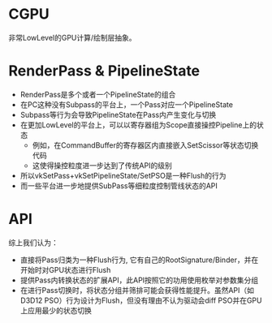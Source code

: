 # CGPU
非常LowLevel的GPU计算/绘制层抽象。

# RenderPass & PipelineState 
- RenderPass是多个或者一个PipelineState的组合
- 在PC这种没有Subpass的平台上，一个Pass对应一个PipelineState
- Subpass等行为会导致PipelineState在Pass内产生变化与切换
- 在更加LowLevel的平台上，可以以寄存器组为Scope直接操控Pipeline上的状态
    - 例如，在CommandBuffer的寄存器区内直接嵌入SetScissor等状态切换代码
    - 这使得操控粒度进一步达到了传统API的级别
- 所以vkSetPass+vkSetPipelineState/SetPSO是一种Flush的行为
- 而一些平台进一步地提供SubPass等细粒度控制管线状态的API

# API
综上我们认为：
- 直接将Pass归类为一种Flush行为, 它有自己的RootSignature/Binder，并在开始时对GPU状态进行Flush
- 提供Pass内转换状态的扩展API，此API按照它的功用使用枚举对参数集分组
- 在进行Pass切换时，将状态分组并筛排可能会获得性能提升。虽然API（如D3D12 PSO）行为设计为Flush，但没有理由不认为驱动会diff PSO并在GPU上应用最少的状态切换